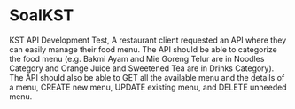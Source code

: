 # SoalKST
KST API Development Test, A restaurant client requested an API where they can easily manage their food menu. The API should be able to categorize the food menu (e.g. Bakmi Ayam and Mie Goreng Telur are in Noodles Category and Orange Juice and Sweetened Tea are in Drinks Category). The API should also be able to GET all the available menu and the details of a menu, CREATE new menu, UPDATE existing menu, and DELETE unneeded menu.
